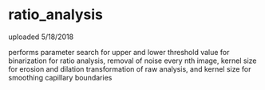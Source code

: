 # ratio_analysis
uploaded 5/18/2018

performs parameter search for upper and lower threshold value for binarization for ratio analysis, removal of noise every nth image, kernel size for erosion and dilation transformation of raw analysis, and kernel size for smoothing capillary boundaries 
